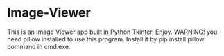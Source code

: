 # Image-Viewer
This is an Image Viewer app built in Python Tkinter. Enjoy.
WARNING! you need pillow installed to use this program. Install it by pip install pillow command in cmd.exe.
